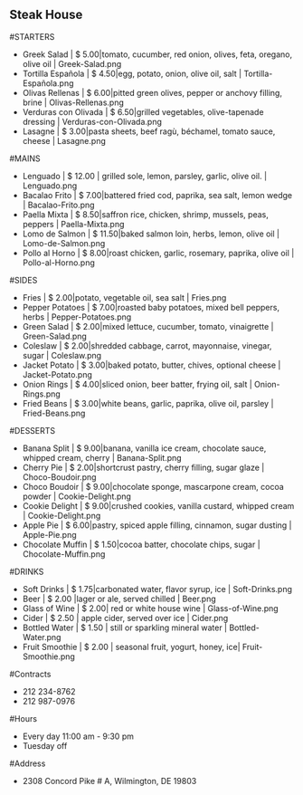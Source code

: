 ## Steak House

#STARTERS

- Greek Salad | $ 5.00|tomato, cucumber, red onion, olives, feta, oregano, olive oil | Greek-Salad.png
- Tortilla Española | $ 4.50|egg, potato, onion, olive oil, salt | Tortilla-Española.png
- Olivas Rellenas | $ 6.00|pitted green olives, pepper or anchovy filling, brine | Olivas-Rellenas.png
- Verduras con Olivada | $ 6.50|grilled vegetables, olive-tapenade dressing | Verduras-con-Olivada.png
- Lasagne | $ 3.00|pasta sheets, beef ragù, béchamel, tomato sauce, cheese | Lasagne.png

#MAINS

- Lenguado | $ 12.00 | grilled sole, lemon, parsley, garlic, olive oil. | Lenguado.png
- Bacalao Frito | $ 7.00|battered fried cod, paprika, sea salt, lemon wedge | Bacalao-Frito.png
- Paella Mixta | $ 8.50|saffron rice, chicken, shrimp, mussels, peas, peppers | Paella-Mixta.png
- Lomo de Salmon | $ 11.50|baked salmon loin, herbs, lemon, olive oil | Lomo-de-Salmon.png
- Pollo al Horno | $ 8.00|roast chicken, garlic, rosemary, paprika, olive oil | Pollo-al-Horno.png

#SIDES

- Fries | $ 2.00|potato, vegetable oil, sea salt | Fries.png
- Pepper Potatoes | $ 7.00|roasted baby potatoes, mixed bell peppers, herbs | Pepper-Potatoes.png
- Green Salad | $ 2.00|mixed lettuce, cucumber, tomato, vinaigrette | Green-Salad.png
- Coleslaw | $ 2.00|shredded cabbage, carrot, mayonnaise, vinegar, sugar | Coleslaw.png
- Jacket Potato | $ 3.00|baked potato, butter, chives, optional cheese | Jacket-Potato.png
- Onion Rings | $ 4.00|sliced onion, beer batter, frying oil, salt | Onion-Rings.png
- Fried Beans | $ 3.00|white beans, garlic, paprika, olive oil, parsley | Fried-Beans.png

#DESSERTS

- Banana Split | $ 9.00|banana, vanilla ice cream, chocolate sauce, whipped cream, cherry | Banana-Split.png
- Cherry Pie | $ 2.00|shortcrust pastry, cherry filling, sugar glaze | Choco-Boudoir.png
- Choco Boudoir | $ 9.00|chocolate sponge, mascarpone cream, cocoa powder | Cookie-Delight.png
- Cookie Delight | $ 9.00|crushed cookies, vanilla custard, whipped cream | Cookie-Delight.png
- Apple Pie | $ 6.00|pastry, spiced apple filling, cinnamon, sugar dusting | Apple-Pie.png
- Chocolate Muffin | $ 1.50|cocoa batter, chocolate chips, sugar | Chocolate-Muffin.png

#DRINKS

- Soft Drinks | $ 1.75|carbonated water, flavor syrup, ice | Soft-Drinks.png
- Beer | $ 2.00 |lager or ale, served chilled | Beer.png
- Glass of Wine | $ 2.00| red or white house wine | Glass-of-Wine.png
- Cider | $ 2.50 | apple cider, served over ice | Cider.png
- Bottled Water | $ 1.50 | still or sparkling mineral water | Bottled-Water.png
- Fruit Smoothie | $ 2.00 | seasonal fruit, yogurt, honey, ice| Fruit-Smoothie.png

#Contracts

- 212 234-8762
- 212 987-0976

#Hours

- Every day 11:00 am - 9:30 pm
- Tuesday off

#Address

- 2308 Concord Pike # A, Wilmington, DE 19803
